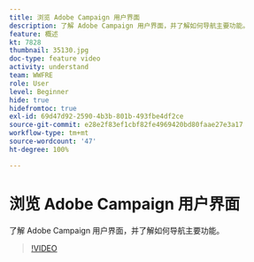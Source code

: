```yaml
---
title: 浏览 Adobe Campaign 用户界面
description: 了解 Adobe Campaign 用户界面，并了解如何导航主要功能。
feature: 概述
kt: 7828
thumbnail: 35130.jpg
doc-type: feature video
activity: understand
team: WWFRE
role: User
level: Beginner
hide: true
hidefromtoc: true
exl-id: 69d47d92-2590-4b3b-801b-493fbe4df2ce
source-git-commit: e28e2f83ef1cbf82fe4969420bd80faae27e3a17
workflow-type: tm+mt
source-wordcount: '47'
ht-degree: 100%

---
```


# 浏览 Adobe Campaign 用户界面

了解 Adobe Campaign 用户界面，并了解如何导航主要功能。

>[!VIDEO](https://video.tv.adobe.com/v/35130?quality=12)
